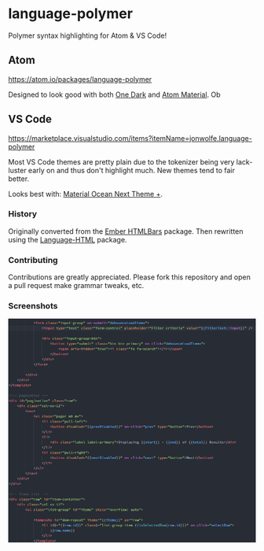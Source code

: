# language-polymer

Polymer syntax highlighting for Atom & VS Code!

## Atom

https://atom.io/packages/language-polymer

Designed to look good with both [One Dark](https://atom.io/themes/one-dark-syntax) and [Atom Material](https://atom.io/themes/atom-material-syntax). Ob

## VS Code

https://marketplace.visualstudio.com/items?itemName=jonwolfe.language-polymer

Most VS Code themes are pretty plain due to the tokenizer being very lack-luster early on and thus don't highlight much. New themes tend to fair better.

Looks best with: [Material Ocean Next Theme +](https://marketplace.visualstudio.com/items?itemName=fthiagogv.theme-material-ocean-next-plus).

### History

Originally converted from the [Ember HTMLBars](https://atom.io/packages/language-ember-htmlbars) package. Then rewritten using the [Language-HTML](https://atom.io/packages/language-html) package.

### Contributing

Contributions are greatly appreciated. Please fork this repository and open a pull request make grammar tweaks, etc.

### Screenshots

![Example of highlighting](https://raw.githubusercontent.com/JonathanWolfe/language-polymer/master/screenshot.png)
